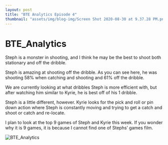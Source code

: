 ```yaml
---
layout: post
title: "BTE Analytics Episode 4"
thumbnail: "assets/img/blog-img/Screen Shot 2020-08-30 at 9.37.28 PM.png"
---
```


# BTE_Analytics

Steph is a monster in shooting, and I think he may be the best to shoot both stationary and off the dribble. 

Steph is amazing at shooting off the dribble. As you can see here, he was shooting 58% when catching and shooting and 61% off the dribble. 

We are currently looking at what dribbles Steph is more efficient with, but after watching him similar to Kyrie, he is best off of his 1 dribble.  

Steph is a little different, however. Kyrie looks for the pick and roll or pin down action where Steph is constantly moving and trying to get a catch and shoot or catch and re-locate. 

I plan to look at the top 9 games of Steph and Kyrie this week.  If you wonder why it is 9 games, it is because I cannot find one of Stephs’ games film.

![BTE_Analytics]({{site.url}}{{site.baseurl}}/assets/img/blog-img/Stephen%20Curry%20_%209%20Game%20stats%20(1)%20(1).jpeg?raw=true)
 

